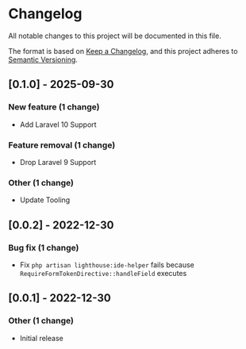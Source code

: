 # Changelog

All notable changes to this project will be documented in this file.

The format is based on [Keep a Changelog](https://keepachangelog.com/), and this project adheres to [Semantic Versioning](https://semver.org/spec/v2.0.0.html).

<!-- CHANGELOGGER -->

## [0.1.0] - 2025-09-30

### New feature (1 change)

- Add Laravel 10 Support

### Feature removal (1 change)

- Drop Laravel 9 Support

### Other (1 change)

- Update Tooling


## [0.0.2] - 2022-12-30

### Bug fix (1 change)

- Fix `php artisan lighthouse:ide-helper` fails because `RequireFormTokenDirective::handleField` executes


## [0.0.1] - 2022-12-30

### Other (1 change)

- Initial release

